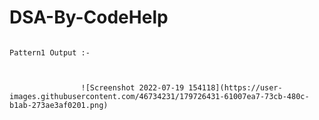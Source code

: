 # DSA-By-CodeHelp


                                                                          Pattern1 Output :- 



                    ![Screenshot 2022-07-19 154118](https://user-images.githubusercontent.com/46734231/179726431-61007ea7-73cb-480c-b1ab-273ae3af0201.png)
